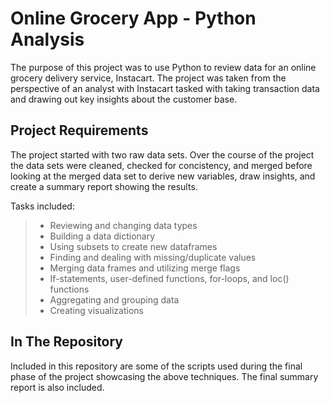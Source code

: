 # Online Grocery App - Python Analysis

The purpose of this project was to use Python to review data for an online grocery delivery service, Instacart. The project was taken from the perspective of an analyst with Instacart tasked with taking transaction data and drawing out key insights about the customer base. 

## Project Requirements

The project started with two raw data sets. Over the course of the project the data sets were cleaned, checked for concistency, and merged before looking at the merged data set to derive new variables, draw insights, and create a summary report showing the results. 

Tasks included:
>- Reviewing and changing data types
>- Building a data dictionary
>- Using subsets to create new dataframes
>- Finding and dealing with missing/duplicate values
>- Merging data frames and utilizing merge flags
>- If-statements, user-defined functions, for-loops, and loc() functions
>- Aggregating and grouping data
>- Creating visualizations

## In The Repository
Included in this repository are some of the scripts used during the final phase of the project showcasing the above techniques. The final summary report is also included.   

